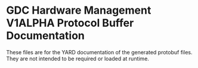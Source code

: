 # GDC Hardware Management V1ALPHA Protocol Buffer Documentation

These files are for the YARD documentation of the generated protobuf files.
They are not intended to be required or loaded at runtime.
